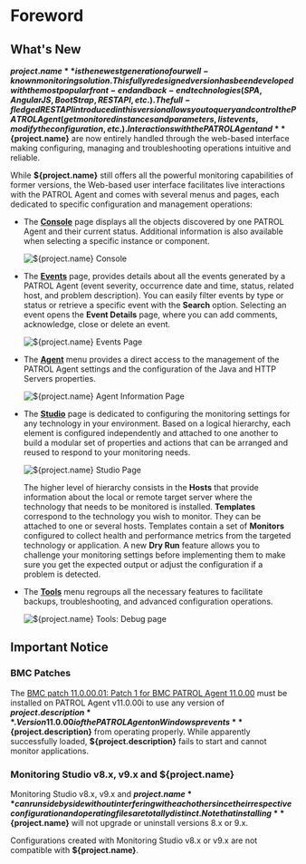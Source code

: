 # Foreword

<!-- MACRO{toc|fromDepth=1|toDepth=1|id=toc} -->

## What's New

**${project.name}** is the newest generation of our well-known monitoring solution. This fully redesigned version has been developed with the most popular front-end and back-end technologies (SPA, AngularJS, BootStrap, REST API, etc.). The full-fledged REST API introduced in this version allows you to query and control the PATROL Agent (get monitored instances and parameters, list events, modify the configuration, etc.).
Interactions with the PATROL Agent and **${project.name}** are now entirely handled through the web-based interface making configuring, managing and troubleshooting operations intuitive and reliable.

While **${project.name}** still offers all the powerful monitoring capabilities of former versions, the Web-based user interface facilitates live interactions with the PATROL Agent and comes with several menus and pages, each dedicated to specific configuration and management operations:

- The **[Console](console.html)** page displays all the objects discovered by one PATROL Agent and their current status. Additional information is also available when selecting a specific instance or component.

    ![**${project.name}** Console](./images/RN_console.png)

- The **[Events](events.html)** page, provides details about all the events generated by a PATROL Agent (event severity, occurrence date and time, status, related host, and problem description). You can easily filter events by type or status or retrieve a specific event with the **Search** option. Selecting an event opens the **Event Details** page, where you can add comments, acknowledge, close or delete an event.

    ![**${project.name}** Events Page](./images/RN_events.png)

- The **[Agent](subdir/agent.html)** menu provides a direct access to the management of the PATROL Agent settings and the configuration of the Java and HTTP Servers properties.

    ![**${project.name}** Agent Information Page](./images/RN_agent.png)

- The **[Studio](studio-settings.html)** page is dedicated to configuring the monitoring settings for any technology in your environment. Based on a logical hierarchy, each element is configured independently and attached to one another to build a modular set of properties and actions that can be arranged and reused to respond to your monitoring needs.

    ![**${project.name}** Studio Page](./images/RN_studio.png)

    The higher level of hierarchy consists in the **Hosts** that provide information about the local or remote target server where the technology that needs to be monitored is installed. **Templates** correspond to the technology you wish to monitor. They can be attached to one or several hosts. Templates contain a set of **Monitors** configured to collect health and performance metrics from the targeted technology or application. A new **Dry Run** feature allows you to challenge your monitoring settings before implementing them to make sure you get the expected output or adjust the configuration if a problem is detected.

- The **[Tools](tools.html)** menu regroups all the necessary features to facilitate backups, troubleshooting, and advanced configuration operations.

    ![**${project.name}** Tools: Debug page](./images/RN_debug.png)

## Important Notice

### BMC Patches

The [BMC patch 11.0.00.01: Patch 1 for BMC PATROL Agent 11.0.00](https://docs.bmc.com/docs/PATROLAgent/110/11-0-00-01-patch-1-for-bmc-patrol-agent-11-0-00-784075031.html) must be installed on PATROL Agent v11.0.00i to use any version of **${project.description}**. Version 11.0.00i of the PATROL Agent on Windows prevents **${project.description}** from operating properly. While apparently successfully loaded, **${project.description}** fails to start and cannot monitor applications.


### Monitoring Studio v8.x, v9.x and ${project.name}

Monitoring Studio v8.x, v9.x and **${project.name}** can run side by side without interfering with each other since their respective configuration and operating files are totally distinct. Note that installing **${project.name}** will not upgrade or uninstall versions 8.x or 9.x.

Configurations created with Monitoring Studio v8.x or v9.x are not compatible with **${project.name}**.

